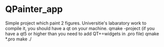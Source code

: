# QPainter_app
Simple project which paint 2 figures. Universitie's labaratory work
to compile it, you should have a qt on your machine.
qmake -project
(if you have a qt5 or higher than you need to add QT+=widgets in .pro file)
qmake *.pro
make
./
